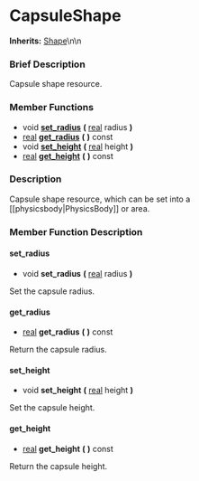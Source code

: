 #  CapsuleShape  
**Inherits:** [Shape](class_shape)\\n\\n
###  Brief Description  
Capsule shape resource.

###  Member Functions 
  * void  **[set_radius](#set_radius)**  **(** [real](class_real) radius  **)**
  * [real](class_real)  **[get_radius](#get_radius)**  **(** **)** const
  * void  **[set_height](#set_height)**  **(** [real](class_real) height  **)**
  * [real](class_real)  **[get_height](#get_height)**  **(** **)** const

###  Description  
Capsule shape resource, which can be set into a [[physicsbody|PhysicsBody]] or area.

###  Member Function Description  

#### <a name="set_radius">set_radius</a>
  * void  **set_radius**  **(** [real](class_real) radius  **)**

Set the capsule radius.

#### <a name="get_radius">get_radius</a>
  * [real](class_real)  **get_radius**  **(** **)** const

Return the capsule radius.

#### <a name="set_height">set_height</a>
  * void  **set_height**  **(** [real](class_real) height  **)**

Set the capsule height.

#### <a name="get_height">get_height</a>
  * [real](class_real)  **get_height**  **(** **)** const

Return the capsule height.
